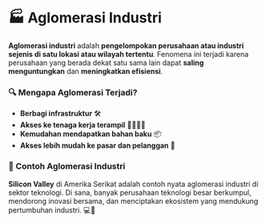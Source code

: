 # 🏭 Aglomerasi Industri

**Aglomerasi industri** adalah **pengelompokan perusahaan atau industri sejenis di satu lokasi atau wilayah tertentu**. Fenomena ini terjadi karena perusahaan yang berada dekat satu sama lain dapat **saling menguntungkan** dan **meningkatkan efisiensi**. 

### 🔍 Mengapa Aglomerasi Terjadi?
- **Berbagi infrastruktur** 🛠️
- **Akses ke tenaga kerja terampil** 👩‍💼👨‍🔧
- **Kemudahan mendapatkan bahan baku** 📦
- **Akses lebih mudah ke pasar dan pelanggan** 🛒

### 🌟 Contoh Aglomerasi Industri
**Silicon Valley** di Amerika Serikat adalah contoh nyata aglomerasi industri di sektor teknologi. Di sana, banyak perusahaan teknologi besar berkumpul, mendorong inovasi bersama, dan menciptakan ekosistem yang mendukung pertumbuhan industri. 💻🚀
